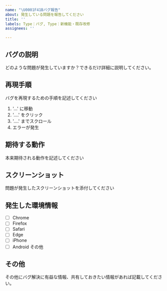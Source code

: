 ```yaml
---
name: "\U0001F41Bバグ報告"
about: 発生している問題を報告してください
title: ''
labels: Type：バグ, Type：新機能・既存改修
assignees: ''

---
```


## バグの説明
どのような問題が発生していますか？できるだけ詳細に説明してください。

## 再現手順
バグを再現するための手順を記述してください
1. '...' に移動
2. '....' をクリック
3. '....' までスクロール
4. エラーが発生

## 期待する動作
本来期待される動作を記述してください

## スクリーンショット
問題が発生したスクリーンショットを添付してください

## 発生した環境情報
- [ ] Chrome
- [ ] Firefox
- [ ] Safari
- [ ] Edge
- [ ] iPhone
- [ ] Android
その他

## その他
その他にバグ解決に有益な情報、共有しておきたい情報があれば記載してください。
